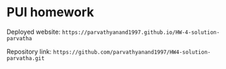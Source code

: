 # PUI homework

Deployed website: `https://parvathyanand1997.github.io/HW-4-solution-parvatha`

Repository link: `https://github.com/parvathyanand1997/HW4-solution-parvatha.git`

